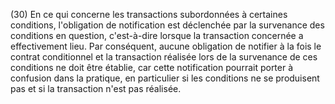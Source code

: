 (30) En ce qui concerne les transactions subordonnées à certaines conditions, l'obligation de notification est déclenchée par la survenance des conditions en question, c'est-à-dire lorsque la transaction concernée a effectivement lieu. Par conséquent, aucune obligation de notifier à la fois le contrat conditionnel et la transaction réalisée lors de la survenance de ces conditions ne doit être établie, car cette notification pourrait porter à confusion dans la pratique, en particulier si les conditions ne se produisent pas et si la transaction n'est pas réalisée.